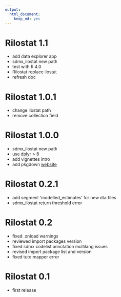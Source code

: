 ```yaml
---
output: 
  html_document: 
    keep_md: yes
---
```


# Rilostat 1.1

* add data explorer app
* sdmx_ilostat new path
* test with R 4.0
* Rilostat replace ilostat 
* refresh doc

# Rilostat 1.0.1

* change ilostat path
* remove collection field

# Rilostat 1.0.0

* sdmx_ilostat new path
* use dplyr > 8
* add vignettes intro
* add pkgdown [website](https://ilostat.github.io/Rilostat/) 

# Rilostat 0.2.1

* add segment 'modelled_estimates' for new dta files
* sdmx_ilostat return threshold error

# Rilostat 0.2

* fixed .onload warnings
* reviewed import packages version
* fixed sdmx codelist annotation multilang issues
* revised import package list and version
* fixed tuto mapper error

# Rilostat 0.1

* first release
